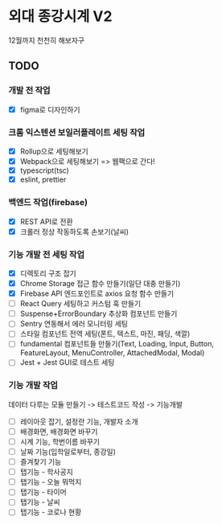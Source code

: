 # 외대 종강시계 V2

12월까지 천천히 해보자구

## TODO

### 개발 전 작업

- [x] figma로 디자인하기

### 크롬 익스텐션 보일러플레이트 세팅 작업

- [x] Rollup으로 세팅해보기
- [x] Webpack으로 세팅해보기 => 웹팩으로 간다!
- [x] typescript(tsc)
- [x] eslint, prettier

### 백엔드 작업(firebase)

- [x] REST API로 전환
- [x] 크롤러 정상 작동하도록 손보기(날씨)

### 기능 개발 전 세팅 작업

- [x] 디렉토리 구조 잡기
- [x] Chrome Storage 접근 함수 만들기(일단 대충 만들기)
- [x] Firebase API 엔드포인트로 axios 요청 함수 만들기
- [ ] React Query 세팅하고 커스텀 훅 만들기
- [ ] Suspense+ErrorBoundary 추상화 컴포넌트 만들기
- [ ] Sentry 연동해서 에러 모니터링 세팅
- [ ] 스타일 컴포넌트 전역 세팅(폰트, 텍스트, 마진, 패딩, 색깔)
- [ ] fundamental 컴포넌트들 만들기(Text, Loading, Input, Button, FeatureLayout, MenuController, AttachedModal, Modal)
- [ ] Jest + Jest GUI로 테스트 세팅

### 기능 개발 작업

데이터 다루는 모듈 만들기 -> 테스트코드 작성 -> 기능개발

- [ ] 레이아웃 잡기, 설정란 기능, 개발자 소개
- [ ] 배경화면, 배경화면 바꾸기
- [ ] 시계 기능, 학번이름 바꾸기
- [ ] 날짜 기능(입학일로부터, 종강일)
- [ ] 즐겨찾기 기능
- [ ] 탭기능 - 학사공지
- [ ] 탭기능 - 오늘 뭐먹지
- [ ] 탭기능 - 타이머
- [ ] 탭기능 - 날씨
- [ ] 탭기능 - 코로나 현황
